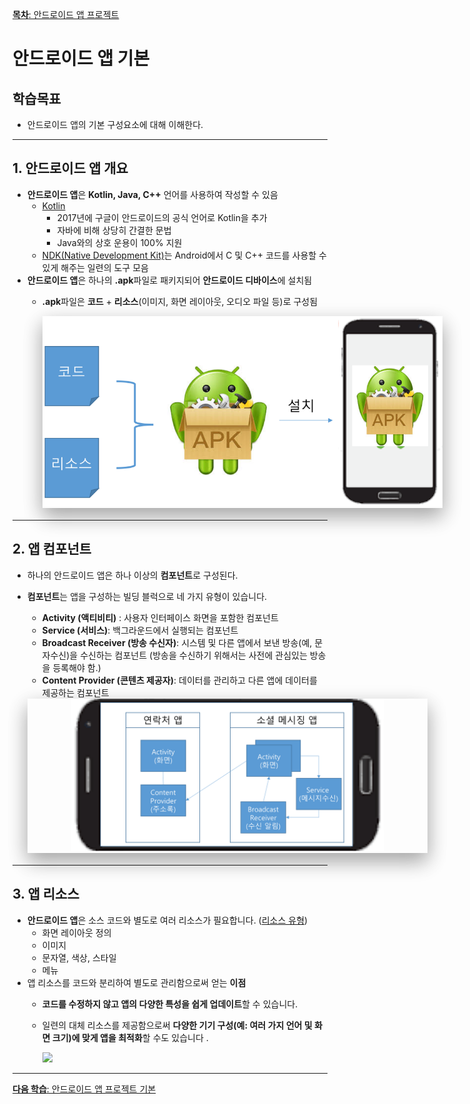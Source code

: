 <style> 
div.polaroid {
  	width: 640px;
  	box-shadow: 0 10px 30px 0 rgba(0, 0, 0, 0.2), 0 16px 30px 0 rgba(0, 0, 0, 0.19);
  	text-align: center;
	margin-bottom: 0.5cm;
}
</style>
[**목차**: 안드로이드 앱 프로젝트](https://kwanulee.github.io/AndroidProgramming/#2-%EC%95%88%EB%93%9C%EB%A1%9C%EC%9D%B4%EB%93%9C-%EC%95%B1-%ED%94%84%EB%A1%9C%EC%A0%9D%ED%8A%B8)
# 안드로이드 앱 기본
## 학습목표
- 안드로이드 앱의 기본 구성요소에 대해 이해한다.

---
<a name="1"></a>
## 1. 안드로이드 앱 개요
- **안드로이드 앱**은 **Kotlin, Java, C++** 언어를 사용하여 작성할 수 있음
	- [Kotlin](https://developer.android.com/kotlin?hl=ko)
		- 2017년에 구글이 안드로이드의 공식 언어로 Kotlin을 추가
		- 자바에 비해 상당히 간결한 문법
		- Java와의 상호 운용이 100% 지원  
	- [NDK(Native Development Kit)](https://developer.android.com/ndk/guides?hl=ko)는 Android에서 C 및 C++ 코드를 사용할 수 있게 해주는 일련의 도구 모음
- **안드로이드 앱**은 하나의 **.apk**파일로 패키지되어 **안드로이드 디바이스**에 설치됨
	- **.apk**파일은 **코드** + **리소스**(이미지, 화면 레이아웃, 오디오 파일 등)로 구성됨 

		<div class="polaroid">
		<img src="figure/app-basic.png">
		</div>

---
<a name="2"></a>
## 2. 앱 컴포넌트

- 하나의 안드로이드 앱은 하나 이상의 **컴포넌트**로 구성된다.
- **컴포넌트**는 앱을 구성하는 빌딩 블럭으로 네 가지 유형이 있습니다.
	- **Activity (액티비티)** : 사용자 인터페이스 화면을 포함한 컴포넌트
	- **Service (서비스)**: 백그라운드에서 실행되는 컴포넌트
	- **Broadcast Receiver (방송 수신자)**: 시스템 및 다른 앱에서 보낸 방송(예, 문자수신)을 수신하는 컴포넌트 (방송을 수신하기 위해서는 사전에 관심있는 방송을 등록해야 함.)
	- **Content Provider (콘텐츠 제공자)**: 데이터를 관리하고 다른 앱에 데이터를 제공하는 컴포넌트
	
	<div class="polaroid">
	<img src="figure/app-component.png" width=500>
	</div>
 
 
---
<a name="3"></a>
## 3. 앱 리소스
- **안드로이드 앱**은 소스 코드와 별도로 여러 리소스가 필요합니다.  ([리소스 유형](https://developer.android.com/guide/topics/resources/available-resources))
	- 화면 레이아웃 정의
	- 이미지
	- 문자열, 색상, 스타일 
	- 메뉴
- 앱 리소스를 코드와 분리하여 별도로 관리함으로써 얻는 **이점**
	- **코드를 수정하지 않고 앱의 다양한 특성을 쉽게 업데이트**할 수 있습니다. 
	- 일련의 대체 리소스를 제공함으로써 **다양한 기기 구성(예: 여러 가지 언어 및 화면 크기)에 맞게 앱을 최적화**할 수도 있습니다 .

		![](https://developer.android.com/images/resources/resource_devices_diagram2.png)
		
---
[**다음 학습**: 안드로이드 앱 프로젝트 기본](android_project_basic.html)